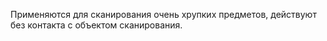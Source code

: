 Применяются для сканирования очень хрупких предметов, действуют без контакта с объектом сканирования.
